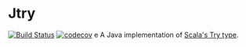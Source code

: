 Jtry
====
[![Build Status](https://travis-ci.org/ItsPriyesh/jTry.svg?branch=master)](https://travis-ci.org/ItsPriyesh/jTry)
[![codecov](https://codecov.io/gh/ItsPriyesh/Jtry/branch/master/graph/badge.svg)](https://codecov.io/gh/ItsPriyesh/Jtry)
e
A Java implementation of [Scala's Try type](http://www.scala-lang.org/api/2.9.3/scala/util/Try.html).
